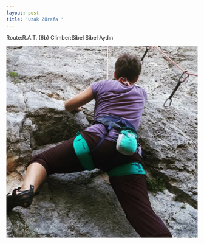 ```yaml
---
layout: post
title: 'Uzak Zürafa '
---
```

Route:R.A.T. (6b) Climber:Sibel Sibel Aydın

![](/img/uploads/22FAB6C1-955B-48BE-8D91-B8EE2A90CADD.JPG)
